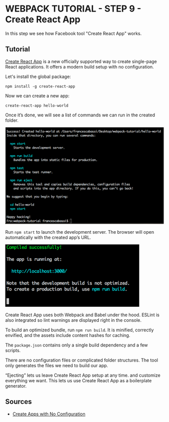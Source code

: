 # WEBPACK TUTORIAL - STEP 9 - Create React App

In this step we see how Facebook tool "Create React App" works.

## Tutorial

[Create React App] is a new officially supported way to create single-page React applications. It offers a modern build setup with no configuration.

Let's install the global package:

```
npm install -g create-react-app
```

Now we can create a new app:

```
create-react-app hello-world
```

Once it’s done, we will see a list of commands we can run in the created folder.

![Alt text][webpack_create_list_img]

Run `npm start` to launch the development server. The browser will open automatically with the created app’s URL.

![Alt text][webpack_create_start_img]

Create React App uses both Webpack and Babel under the hood.
ESLint is also integrated so lint warnings are displayed right in the console.

To build an optimized bundle, run `npm run build`.
It is minified, correctly envified, and the assets include content hashes for caching.

The `package.json` contains only a single build dependency and a few scripts.

There are no configuration files or complicated folder structures. The tool only generates the files we need to build our app.

“Ejecting” lets us leave Create React App setup at any time. and customize everything we want. This lets us use Create React App as a boilerplate generator.


## Sources
- [Create Apps with No Configuration]

[Create Apps with No Configuration]: <https://facebook.github.io/react/blog/2016/07/22/create-apps-with-no-configuration.html>
[Create React App]: <https://github.com/facebookincubator/create-react-app>

[webpack_create_list_img]: ./img/webpack_create_list.png "Create React Apps: command list"
[webpack_create_start_img]: ./img/webpack_create_start.png "Create React App: start"
